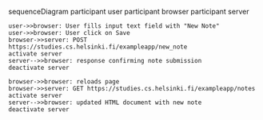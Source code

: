 sequenceDiagram
    participant user
    participant browser
    participant server

    user->>browser: User fills input text field with "New Note"
    user->>browser: User click on Save
    browser->>server: POST https://studies.cs.helsinki.fi/exampleapp/new_note
    activate server
    server-->>browser: response confirming note submission
    deactivate server

    browser->>browser: reloads page
    browser->>server: GET https://studies.cs.helsinki.fi/exampleapp/notes
    activate server
    server-->>browser: updated HTML document with new note
    deactivate server